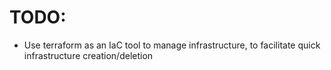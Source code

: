 


# TODO:
* Use terraform as an IaC tool to manage infrastructure, to facilitate quick infrastructure creation/deletion
